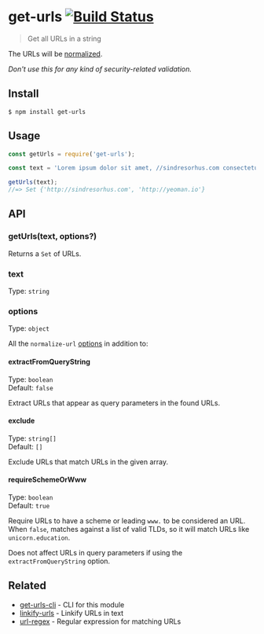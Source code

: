 # get-urls [![Build Status](https://travis-ci.org/sindresorhus/get-urls.svg?branch=master)](https://travis-ci.org/sindresorhus/get-urls)

> Get all URLs in a string

The URLs will be [normalized](https://github.com/sindresorhus/normalize-url).

*Don't use this for any kind of security-related validation.*


## Install

```
$ npm install get-urls
```


## Usage

```js
const getUrls = require('get-urls');

const text = 'Lorem ipsum dolor sit amet, //sindresorhus.com consectetuer adipiscing http://yeoman.io elit.';

getUrls(text);
//=> Set {'http://sindresorhus.com', 'http://yeoman.io'}
```


## API

### getUrls(text, options?)

Returns a `Set` of URLs.

### text

Type: `string`

### options

Type: `object`

All the `normalize-url` [options](https://github.com/sindresorhus/normalize-url#options) in addition to:

#### extractFromQueryString

Type: `boolean`<br>
Default: `false`

Extract URLs that appear as query parameters in the found URLs.

#### exclude

Type: `string[]`<br>
Default: `[]`

Exclude URLs that match URLs in the given array.

#### requireSchemeOrWww

Type: `boolean`<br>
Default: `true`

Require URLs to have a scheme or leading `www.` to be considered an URL. When `false`, matches against a list of valid TLDs, so it will match URLs like `unicorn.education`.

Does not affect URLs in query parameters if using the `extractFromQueryString` option.


## Related

- [get-urls-cli](https://github.com/sindresorhus/get-urls-cli) - CLI for this module
- [linkify-urls](https://github.com/sindresorhus/linkify-urls) - Linkify URLs in text
- [url-regex](https://github.com/kevva/url-regex) - Regular expression for matching URLs
